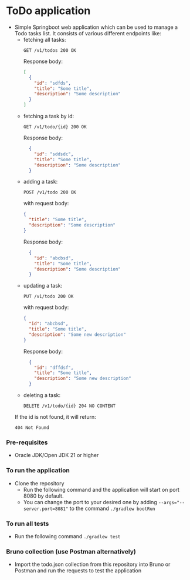 # ToDo application
* Simple Springboot web application which can be used to manage a Todo tasks list. It consists of various different endpoints like:
    * fetching all tasks:
      ```http
      GET /v1/todos 200 OK
      ```
      Response body:
      ```json
      [
        {
          "id": "sdfds",
          "title": "Some title",
          "description": "Some description"
        }
      ]
      ```
    * fetching a task by id:
      ```http
      GET /v1/todo/{id} 200 OK
      ```
      Response body:
      ```json
        {
          "id": "sddsdc",
          "title": "Some title",
          "description": "Some description"
        }
      ```
    * adding a task:
      ```http
      POST /v1/todo 200 OK
      ```
      with request body:
      ```json
      {
        "title": "Some title",
        "description": "Some description"
      }
      ```
      Response body:
      ```json
        {
          "id": "abcbsd",
          "title": "Some title",
          "description": "Some description"
        }
      ```
    * updating a task:
      ```http
      PUT /v1/todo 200 OK
      ```
      with request body:
      ```json
      {
        "id": "abcbsd",
        "title": "Some title",
        "description": "Some new description"
      }
      ```
      Response body:
      ```json
        {
          "id": "dffdsf",
          "title": "Some title",
          "description": "Some new description"
        }
      ```
    * deleting a task:
      ```http
      DELETE /v1/todo/{id} 204 NO CONTENT
      ```
  If the id is not found, it will return:
  ```http
  404 Not Found
  ```
### Pre-requisites
 * Oracle JDK/Open JDK 21 or higher

### To run the application
 * Clone the repository
   * Run the following command and the application will start on port 8080 by default. 
   * You can change the port to your desired one by adding ```--args="--server.port=8081"``` to the command
```./gradlew bootRun```

### To run all tests
 * Run the following command
```./gradlew test```

### Bruno collection (use Postman alternatively)
 * Import the todo.json collection from this repository into Bruno or Postman and run the requests to test the application


